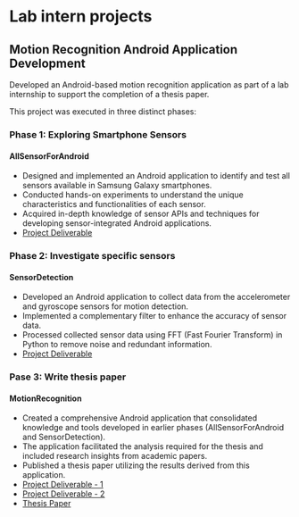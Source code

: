 # Lab intern projects
## Motion Recognition Android Application Development
Developed an Android-based motion recognition application as part of a lab internship to support the completion of a thesis paper.

This project was executed in three distinct phases:

### Phase 1: Exploring Smartphone Sensors
#### AllSensorForAndroid
- Designed and implemented an Android application to identify and test all sensors available in Samsung Galaxy smartphones.
- Conducted hands-on experiments to understand the unique characteristics and functionalities of each sensor.
- Acquired in-depth knowledge of sensor APIs and techniques for developing sensor-integrated Android applications.
- [Project Deliverable](https://github.com/eunhwa99/Lab-Intern/blob/master/AllSensorforAndroid/Documents/AllSensorForAndroid.pdf)

### Phase 2: Investigate specific sensors
#### SensorDetection
- Developed an Android application to collect data from the accelerometer and gyroscope sensors for motion detection.
- Implemented a complementary filter to enhance the accuracy of sensor data.
- Processed collected sensor data using FFT (Fast Fourier Transform) in Python to remove noise and redundant information.
- [Project Deliverable](https://github.com/eunhwa99/Lab-Intern/tree/master/SensorDetection/Documents)

### Pase 3: Write thesis paper
#### MotionRecognition
- Created a comprehensive Android application that consolidated knowledge and tools developed in earlier phases (AllSensorForAndroid and SensorDetection).
- The application facilitated the analysis required for the thesis and included research insights from academic papers.
- Published a thesis paper utilizing the results derived from this application.
 - [Project Deliverable - 1](https://github.com/eunhwa99/Lab-Intern/blob/master/MotionRecognition/Documents/All%20the%20Sensors%20in%20Our%20Smartphones%20IISL.pdf)
 - [Project Deliverable - 2](https://github.com/eunhwa99/Lab-Intern/blob/master/MotionRecognition/Documents/All%20the%20Sensors%20in%20Our%20Smartphones%20IISL-2.pdf)
 - [Thesis Paper](https://github.com/eunhwa99/Lab-Intern/blob/master/MotionRecognition/Documents/KCI_FI002740831.pdf)

